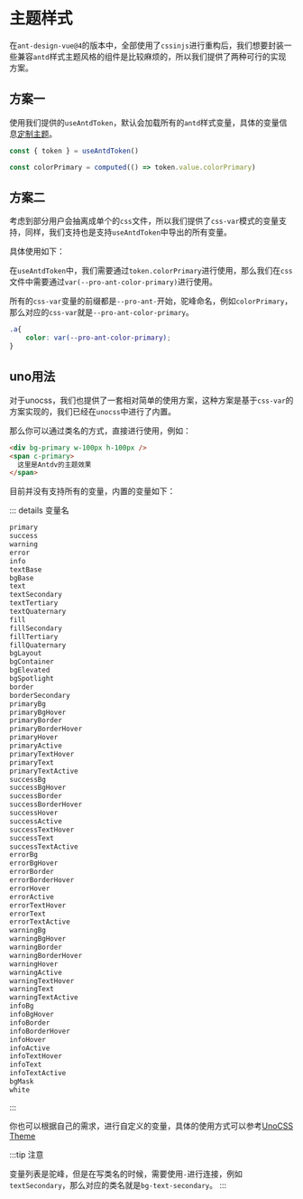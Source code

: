 # 主题样式

在`ant-design-vue@4`的版本中，全部使用了`cssinjs`进行重构后，我们想要封装一些兼容`antd`样式主题风格的组件是比较麻烦的，所以我们提供了两种可行的实现方案。

## 方案一

使用我们提供的`useAntdToken`，默认会加载所有的`antd`样式变量，具体的变量信息[定制主题](https://next.antdv.com/docs/vue/customize-theme-cn)。

```ts
const { token } = useAntdToken()

const colorPrimary = computed(() => token.value.colorPrimary)

```


## 方案二

考虑到部分用户会抽离成单个的`css`文件，所以我们提供了`css-var`模式的变量支持，同样，我们支持也是支持`useAntdToken`中导出的所有变量。


具体使用如下：

在`useAntdToken`中，我们需要通过`token.colorPrimary`进行使用，那么我们在`css`文件中需要通过`var(--pro-ant-color-primary)`进行使用。


所有的`css-var`变量的前缀都是`--pro-ant-`开始，驼峰命名，例如`colorPrimary`，那么对应的`css-var`就是`--pro-ant-color-primary`。


```css
.a{
    color: var(--pro-ant-color-primary);
}

```


## uno用法


对于unocss，我们也提供了一套相对简单的使用方案，这种方案是基于`css-var`的方案实现的，我们已经在`unocss`中进行了内置。


那么你可以通过类名的方式，直接进行使用，例如：

```html
<div bg-primary w-100px h-100px />
<span c-primary>
  这里是Antdv的主题效果
</span>
```

目前并没有支持所有的变量，内置的变量如下：

::: details 变量名
```md
primary
success
warning
error
info
textBase
bgBase
text
textSecondary
textTertiary
textQuaternary
fill
fillSecondary
fillTertiary
fillQuaternary
bgLayout
bgContainer
bgElevated
bgSpotlight
border
borderSecondary
primaryBg
primaryBgHover
primaryBorder
primaryBorderHover
primaryHover
primaryActive
primaryTextHover
primaryText
primaryTextActive
successBg
successBgHover
successBorder
successBorderHover
successHover
successActive
successTextHover
successText
successTextActive
errorBg
errorBgHover
errorBorder
errorBorderHover
errorHover
errorActive
errorTextHover
errorText
errorTextActive
warningBg
warningBgHover
warningBorder
warningBorderHover
warningHover
warningActive
warningTextHover
warningText
warningTextActive
infoBg
infoBgHover
infoBorder
infoBorderHover
infoHover
infoActive
infoTextHover
infoText
infoTextActive
bgMask
white
```
:::

你也可以根据自己的需求，进行自定义的变量，具体的使用方式可以参考[UnoCSS Theme](https://unocss.dev/config/theme)


:::tip 注意

变量列表是驼峰，但是在写类名的时候，需要使用`-`进行连接，例如`textSecondary`，那么对应的类名就是`bg-text-secondary`。
:::
